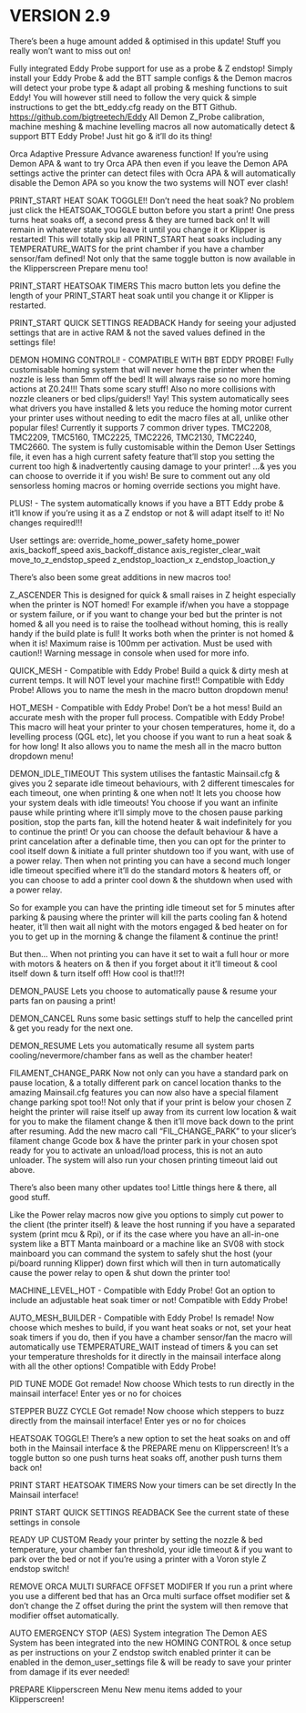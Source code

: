 
# VERSION 2.9

There’s been a huge amount added & optimised in this update! Stuff you really won’t want to miss out on!

Fully integrated Eddy Probe support for use as a probe & Z endstop! 
Simply install your Eddy Probe & add the BTT sample configs & the Demon macros will detect your probe type & adapt all probing & meshing functions to suit Eddy!
You will however still need to follow the very quick & simple instructions to get the btt_eddy.cfg ready on the BTT Github.
https://github.com/bigtreetech/Eddy
All Demon Z_Probe calibration, machine meshing & machine levelling macros all now automatically detect & support BTT Eddy Probe!
Just hit go & it’ll do its thing!

Orca Adaptive Pressure Advance awareness function!
If you’re using Demon APA & want to try Orca APA then even if you leave the Demon APA settings active the printer can detect files with Ocra APA & will automatically disable the Demon APA so you know the two systems will NOT ever clash!

PRINT_START HEAT SOAK TOGGLE!!
Don’t need the heat soak? No problem just click the HEATSOAK_TOGGLE button before you start a print! One press turns heat soaks off, a second press & they are turned back on! It will remain in whatever state you leave it until you change it or Klipper is restarted!
This will totally skip all PRINT_START heat soaks including any TEMPERATURE_WAITS for the print chamber if you have a chamber sensor/fam defined!
Not only that the same toggle button is now available in the Klipperscreen Prepare menu too!

PRINT_START HEATSOAK TIMERS 
This macro button lets you define the length of your PRINT_START heat soak until you change it or Klipper is restarted.

PRINT_START QUICK SETTINGS READBACK
Handy for seeing your adjusted settings that are in active RAM & not the saved values defined in the settings file!

DEMON HOMING CONTROLl! - COMPATIBLE WITH BBT EDDY PROBE!
Fully customisable homing system that will never home the printer when the nozzle is less than 5mm off the bed! It will always raise so no more homing actions at Z0.24!!! Thats some scary stuff! Also no more collisions with nozzle cleaners or bed clips/guiders!! Yay!
This system automatically sees what drivers you have installed & lets you reduce the homing motor current your printer uses without needing to edit the macro files at all, unlike other popular files! Currently it supports 7 common driver types. TMC2208, TMC2209, TMC5160, TMC2225, TMC2226, TMC2130, TMC2240, TMC2660.
The system is fully customisable within the Demon User Settings file, it even has a high current safety feature that’ll stop you setting the current too high & inadvertently causing damage to your printer! …& yes you can choose to override it if you wish! Be sure to comment out any old sensorless homing macros or homing override sections you might have.

PLUS! - The system automatically knows if you have a BTT Eddy probe & it’ll know if you’re using it as a Z endstop or not & will adapt itself to it! No changes required!!!

User settings are:
override_home_power_safety
home_power
axis_backoff_speed
axis_backoff_distance
axis_register_clear_wait
move_to_z_endstop_speed
z_endstop_loaction_x
z_endstop_loaction_y

There’s also been some great additions in new macros too!

Z_ASCENDER
This is designed for quick & small raises in Z height especially when the printer is NOT homed! For example if/when you have a stoppage or system failure, or if you want to change your bed but the printer is not homed & all you need is to raise the toolhead without homing, this is really handy if the build plate is full! 
It works both when the printer is not homed & when it is! Maximum raise is 100mm per activation. Must be used with caution!! 
Warning message in console when used for more info.

QUICK_MESH - Compatible with Eddy Probe!
Build a quick & dirty mesh at current temps. It will NOT level your machine first!! Compatible with Eddy Probe!
Allows you to name the mesh in the macro button dropdown menu!

HOT_MESH - Compatible with Eddy Probe!
Don’t be a hot mess! Build an accurate mesh with the proper full process. Compatible with Eddy Probe!
This macro will heat your printer to your chosen temperatures, home it, do a levelling process (QGL etc), let you choose if you want to run a heat soak & for how long!
It also allows you to name the mesh all in the macro button dropdown menu!

DEMON_IDLE_TIMEOUT
This system utilises the fantastic Mainsail.cfg & gives you 2 separate idle timeout behaviours, with 2 different timescales for each timeout, one when printing & one when not! It lets you choose how your system deals with idle timeouts! 
You choose if you want an infinite pause while printing where it’ll simply move to the chosen pause parking position, stop the parts fan, kill the hotend heater & wait indefinitely for you to continue the print! Or you can choose the default behaviour & have a print cancelation after a definable time, then you can opt for the printer to cool itself down & initiate a full printer shutdown too if you want, with use of a power relay.
Then when not printing you can have a second much longer idle timeout specified where it’ll do the standard motors & heaters off, or you can choose to add a printer cool down & the shutdown when used with a power relay. 

So for example you can have the printing idle timeout set for 5 minutes after parking & pausing where the printer will kill the parts cooling fan & hotend heater, it’ll then wait all night with the motors engaged & bed heater on for you to get up in the morning & change the filament & continue the print!

But then… When not printing you can have it set to wait a full hour or more with motors & heaters on & then if you forget about it it’ll timeout & cool itself down & turn itself off!
How cool is that!!?!

DEMON_PAUSE
Lets you choose to automatically pause & resume your parts fan on pausing a print!

DEMON_CANCEL
Runs some basic settings stuff to help the cancelled print & get you ready for the next one.

DEMON_RESUME
Lets you automatically resume all system parts cooling/nevermore/chamber fans as well as the chamber heater!

FILAMENT_CHANGE_PARK
Now not only can you have a standard park on pause location, & a totally different park on cancel location thanks to the amazing Mainsail.cfg features you can now also have a special filament change parking spot too!! Not only that if your print is below your chosen Z height the printer will raise itself up away from its current low location & wait for you to make the filament change & then it’ll move back down to the print after resuming. 
Add the new macro call “FIL_CHANGE_PARK” to your slicer’s filament change Gcode box & have the printer park in your chosen spot ready for you to activate an unload/load process, this is not an auto unloader. The system will also run your chosen printing timeout laid out above. 



There’s also been many other updates too! Little things here & there, all good stuff.

Like the Power relay macros now give you options to simply cut power to the client (the printer itself) & leave the host running if you have a separated system (print mcu & Rpi), or if its the case where you have an all-in-one system like a BTT Manta mainboard or a machine like an SV08 with stock mainboard you can command the system to safely shut the host (your pi/board running Klipper) down first which will then in turn automatically cause the power relay to open & shut down the printer too!

MACHINE_LEVEL_HOT - Compatible with Eddy Probe!
Got an option to include an adjustable heat soak timer or not! Compatible with Eddy Probe!

AUTO_MESH_BUILDER - Compatible with Eddy Probe!
Is remade! Now choose which meshes to build, if you want heat soaks or not, set your heat soak timers if you do, then if you have a chamber sensor/fan the macro will automatically use TEMPERATURE_WAIT instead of timers & you can set your temperature thresholds for it directly in the mainsail interface along with all the other options! Compatible with Eddy Probe!

PID TUNE MODE 
Got remade! Now choose Which tests to run directly in the mainsail interface! Enter yes or no for choices

STEPPER BUZZ CYCLE 
Got remade! Now choose which steppers to buzz directly from the mainsail interface! Enter yes or no for choices

HEATSOAK TOGGLE! 
There’s a new option to set the heat soaks on and off both in the Mainsail interface & the PREPARE menu on Klipperscreen! 
It’s a toggle button so one push turns heat soaks off, another push turns them back on! 

PRINT START HEATSOAK TIMERS
Now your timers can be set directly In the Mainsail interface!

PRINT START QUICK SETTINGS READBACK
See the current state of these settings in console

READY UP CUSTOM 
Ready your printer by setting the nozzle & bed temperature, your chamber fan threshold, your idle timeout & if you want to park over the bed or not if you’re using a printer with a Voron style Z endstop switch!

REMOVE ORCA MULTI SURFACE OFFSET MODIFER
If you run a print where you use a different bed that has an Orca multi surface offset modifier set & don’t change the Z offset during the print the system will then remove that modifier offset automatically. 

AUTO EMERGENCY STOP (AES) System integration
The Demon AES System has been integrated into the new HOMING CONTROL & once setup as per instructions on your Z endstop switch enabled printer it can be enabled in the demon_user_settings file & will be ready to save your printer from damage if its ever needed!

PREPARE Klipperscreen Menu
New menu items added to your Klipperscreen!

